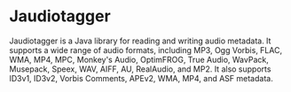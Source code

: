 # Jaudiotagger

Jaudiotagger is a Java library for reading and writing audio metadata. It supports a wide range of audio formats, including MP3, Ogg Vorbis, FLAC, WMA, MP4, MPC, Monkey's Audio, OptimFROG, True Audio, WavPack, Musepack, Speex, WAV, AIFF, AU, RealAudio, and MP2. It also supports ID3v1, ID3v2, Vorbis Comments, APEv2, WMA, MP4, and ASF metadata.

